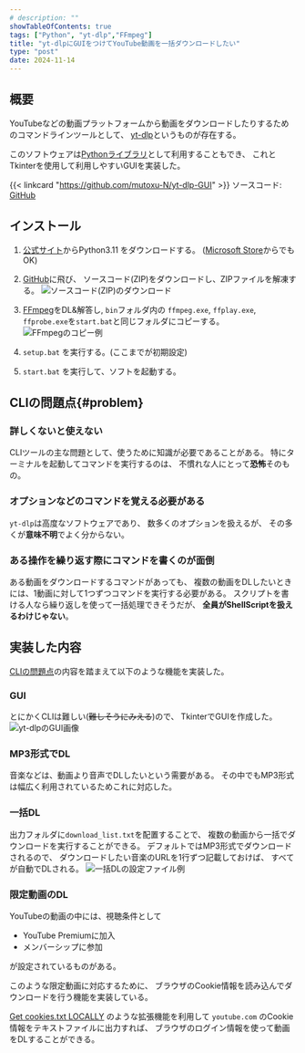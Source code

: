 ```yaml
---
# description: ""
showTableOfContents: true
tags: ["Python", "yt-dlp","FFmpeg"]
title: "yt-dlpにGUIをつけてYouTube動画を一括ダウンロードしたい"
type: "post"
date: 2024-11-14
---
```


## 概要
YouTubeなどの動画プラットフォームから動画をダウンロードしたりするためのコマンドラインツールとして、
[yt-dlp](https://github.com/yt-dlp/yt-dlp)というものが存在する。

このソフトウェアは[Pythonライブラリ](https://pypi.org/project/yt-dlp/)として利用することもでき、
これとTkinterを使用して利用しやすいGUIを実装した。


{{< linkcard "https://github.com/mutoxu-N/yt-dlp-GUI" >}}
ソースコード: [GitHub](https://github.com/mutoxu-N/yt-dlp-GUI)


## インストール
1. [公式サイト](https://www.python.org/downloads/)からPython3.11 をダウンロードする。 
([Microsoft Store](https://apps.microsoft.com/detail/9nrwmjp3717k?hl=ja-jp&gl=JP)からでもOK) 

1. [GitHub](https://github.com/mutoxu-N/yt-dlp-GUI)に飛び、
ソースコード(ZIP)をダウンロードし、ZIPファイルを解凍する。
![ソースコード(ZIP)のダウンロード](/images/posts/yt-dlp/src_dl.png)

1. [FFmpeg](https://github.com/BtbN/FFmpeg-Builds/releases)をDL&解答し, 
`bin`フォルダ内の `ffmpeg.exe`, `ffplay.exe`, `ffprobe.exe`を`start.bat`と同じフォルダにコピーする。
![FFmpegのコピー例](/images/posts/yt-dlp/ffmpeg.png)

1. `setup.bat` を実行する。(ここまでが初期設定)
1. `start.bat` を実行して、ソフトを起動する。


## CLIの問題点{#problem}
### 詳しくないと使えない

CLIツールの主な問題として、使うために知識が必要であることがある。
特にターミナルを起動してコマンドを実行するのは、
不慣れな人にとって**恐怖**そのもの。

### オプションなどのコマンドを覚える必要がある
`yt-dlp`は高度なソフトウェアであり、
数多くのオプションを扱えるが、
その多くが**意味不明**でよく分からない。

### ある操作を繰り返す際にコマンドを書くのが面倒
ある動画をダウンロードするコマンドがあっても、
複数の動画をDLしたいときには、1動画に対して1つずつコマンドを実行する必要がある。
スクリプトを書ける人なら繰り返しを使って一括処理できそうだが、
**全員がShellScriptを扱えるわけじゃない**。

## 実装した内容
[CLIの問題点](#problem)の内容を踏まえて以下のような機能を実装した。

### GUI
とにかくCLIは難しい(~~難しそうにみえる~~)ので、
TkinterでGUIを作成した。
![yt-dlpのGUI画像](/images/posts/yt-dlp/gui.png)

### MP3形式でDL
音楽などは、動画より音声でDLしたいという需要がある。
その中でもMP3形式は幅広く利用されているためこれに対応した。

### 一括DL
出力フォルダに`download_list.txt`を配置することで、
複数の動画から一括でダウンロードを実行することができる。
デフォルトではMP3形式でダウンロードされるので、
ダウンロードしたい音楽のURLを1行ずつ記載しておけば、
すべてが自動でDLされる。
![一括DLの設定ファイル例](/images/posts/yt-dlp/list.png)


### 限定動画のDL
YouTubeの動画の中には、視聴条件として

- YouTube Premiumに加入
- メンバーシップに参加

が設定されているものがある。

このような限定動画に対応するために、
ブラウザのCookie情報を読み込んでダウンロードを行う機能を実装している。

[Get cookies.txt LOCALLY](https://chromewebstore.google.com/detail/get-cookiestxt-locally/cclelndahbckbenkjhflpdbgdldlbecc)
のような拡張機能を利用して `youtube.com` のCookie情報をテキストファイルに出力すれば、
ブラウザのログイン情報を使って動画をDLすることができる。
